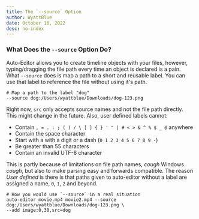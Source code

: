 ```yaml
---
title: The `--source` Option
author: WyattBlue
date: October 16, 2022
desc: no-index
---
```

### What Does the `--source` Option Do?
Auto-Editor allows you to create timeline objects with your files, however, typing/dragging the file path every time an object is declared is a pain. What `--source` does is map a path to a short and reusable label. You can use that label to reference the file without using it's path.

```
# Map a path to the label "dog"
--source dog:/Users/wyattblue/Downloads/dog-123.png
```

Right now, `src` only accepts source names and not the file path directly. This might change in the future.
Also, user defined labels cannot:
 * Contain `, = . : ; ( ) / \ [ ] { } ' " | # < > & ^ % $ _ @` anywhere
 * Contain the space character
 * Start with a with a digit or a dash (`0 1 2 3 4 5 6 7 8 9 -`)
 * Be greater than 55 characters
 * Contain an invalid UTF-8 character

This is partly because of limitations on file path names, *cough* Windows *cough*, but also to make parsing easy and forwards compatible.
The reason *User defined* is there is that paths given to auto-editor without a label are assigned a name, `0`, `1`, `2` and beyond.

```
# How you would use `--source` in a real situation
auto-editor movie.mp4 movie2.mp4 --source dog:/Users/wyattblue/Downloads/dog-123.png \
--add image:0,30,src=dog
```
